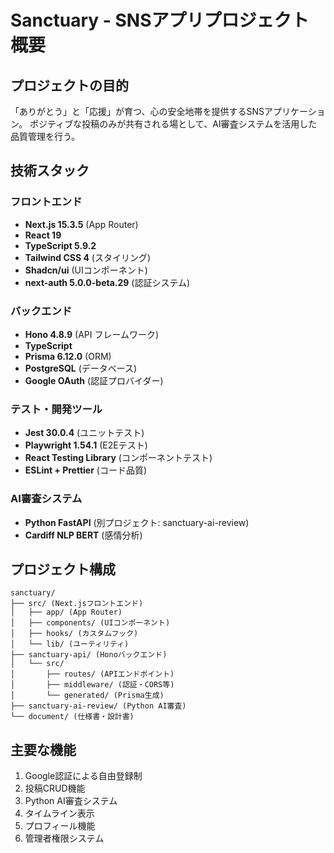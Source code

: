 # Sanctuary - SNSアプリプロジェクト概要

## プロジェクトの目的
「ありがとう」と「応援」が育つ、心の安全地帯を提供するSNSアプリケーション。
ポジティブな投稿のみが共有される場として、AI審査システムを活用した品質管理を行う。

## 技術スタック

### フロントエンド
- **Next.js 15.3.5** (App Router)
- **React 19** 
- **TypeScript 5.9.2**
- **Tailwind CSS 4** (スタイリング)
- **Shadcn/ui** (UIコンポーネント)
- **next-auth 5.0.0-beta.29** (認証システム)

### バックエンド
- **Hono 4.8.9** (API フレームワーク)
- **TypeScript** 
- **Prisma 6.12.0** (ORM)
- **PostgreSQL** (データベース)
- **Google OAuth** (認証プロバイダー)

### テスト・開発ツール
- **Jest 30.0.4** (ユニットテスト)
- **Playwright 1.54.1** (E2Eテスト)
- **React Testing Library** (コンポーネントテスト)
- **ESLint + Prettier** (コード品質)

### AI審査システム
- **Python FastAPI** (別プロジェクト: sanctuary-ai-review)
- **Cardiff NLP BERT** (感情分析)

## プロジェクト構成
```
sanctuary/
├── src/ (Next.jsフロントエンド)
│   ├── app/ (App Router)
│   ├── components/ (UIコンポーネント)
│   ├── hooks/ (カスタムフック)
│   └── lib/ (ユーティリティ)
├── sanctuary-api/ (Honoバックエンド)
│   └── src/
│       ├── routes/ (APIエンドポイント)
│       ├── middleware/ (認証・CORS等)
│       └── generated/ (Prisma生成)
├── sanctuary-ai-review/ (Python AI審査)
└── document/ (仕様書・設計書)
```

## 主要な機能
1. Google認証による自由登録制
2. 投稿CRUD機能
3. Python AI審査システム
4. タイムライン表示
5. プロフィール機能
6. 管理者権限システム